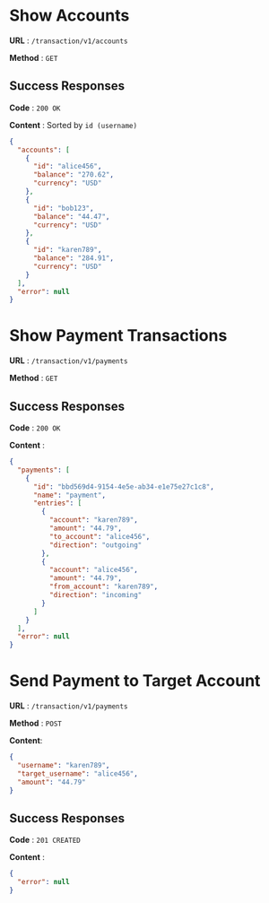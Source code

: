 # Show Accounts

**URL** : `/transaction/v1/accounts`

**Method** : `GET`

## Success Responses

**Code** : `200 OK`

**Content** : Sorted by `id (username)`

```json
{
  "accounts": [
    {
      "id": "alice456",
      "balance": "270.62",
      "currency": "USD"
    },
    {
      "id": "bob123",
      "balance": "44.47",
      "currency": "USD"
    },
    {
      "id": "karen789",
      "balance": "284.91",
      "currency": "USD"
    }
  ],
  "error": null
}
```

# Show Payment Transactions

**URL** : `/transaction/v1/payments`

**Method** : `GET`

## Success Responses

**Code** : `200 OK`

**Content** :

```json
{
  "payments": [
    {
      "id": "bbd569d4-9154-4e5e-ab34-e1e75e27c1c8",
      "name": "payment",
      "entries": [
        {
          "account": "karen789",
          "amount": "44.79",
          "to_account": "alice456",
          "direction": "outgoing"
        },
        {
          "account": "alice456",
          "amount": "44.79",
          "from_account": "karen789",
          "direction": "incoming"
        }
      ]
    }
  ],
  "error": null
}
```

# Send Payment to Target Account

**URL** : `/transaction/v1/payments`

**Method** : `POST`

**Content**:
```json
{
  "username": "karen789",
  "target_username": "alice456",
  "amount": "44.79"
}
```

## Success Responses

**Code** : `201 CREATED`

**Content** :

```json
{
  "error": null
}
```
